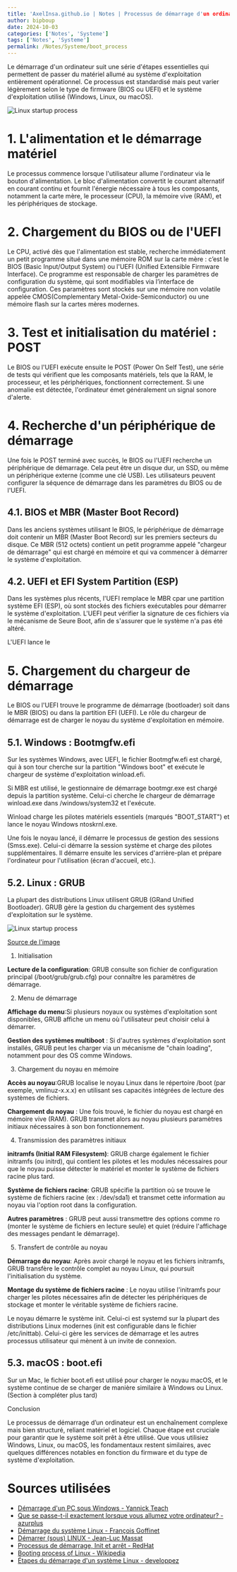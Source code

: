 ```yaml
---
title: 'AxelInsa.github.io | Notes | Processus de démarrage d'un ordinateur'
author: bipboup
date: 2024-10-03
categories: ['Notes', 'Systeme']
tags: ['Notes', 'Systeme']
permalink: /Notes/Systeme/boot_process
---
```


Le démarrage d'un ordinateur suit une série d'étapes essentielles qui permettent de passer du matériel allumé au système d'exploitation entièrement opérationnel. Ce processus est standardisé mais peut varier légèrement selon le type de firmware (BIOS ou UEFI) et le système d'exploitation utilisé (Windows, Linux, ou macOS).

![Linux startup process](/_posts/Notes/Systeme/img/power_on_diagram.png)


# 1. L'alimentation et le démarrage matériel

Le processus commence lorsque l'utilisateur allume l'ordinateur via le bouton d'alimentation. Le bloc d'alimentation convertit le courant alternatif en courant continu et fournit l'énergie nécessaire à tous les composants, notamment la carte mère, le processeur (CPU), la mémoire vive (RAM), et les périphériques de stockage.

# 2. Chargement du BIOS ou de l'UEFI

Le CPU, activé dès que l'alimentation est stable, recherche immédiatement un petit programme situé dans une mémoire ROM sur la carte mère : c’est le BIOS (Basic Input/Output System) ou l'UEFI (Unified Extensible Firmware Interface). Ce programme est responsable de charger les paramètres de configuration du système, qui sont modifiables via l’interface de configuration. Ces paramètres sont stockés sur une mémoire non volatile appelée CMOS(Complementary Metal-Oxide-Semiconductor) ou une mémoire flash sur la cartes mères modernes.

# 3. Test et initialisation du matériel : POST

Le BIOS ou l'UEFI exécute ensuite le POST (Power On Self Test), une série de tests qui vérifient que les composants matériels, tels que la RAM, le processeur, et les périphériques, fonctionnent correctement. Si une anomalie est détectée, l'ordinateur émet généralement un signal sonore d'alerte.

# 4. Recherche d'un périphérique de démarrage

Une fois le POST terminé avec succès, le BIOS ou l'UEFI recherche un périphérique de démarrage. Cela peut être un disque dur, un SSD, ou même un périphérique externe (comme une clé USB). Les utilisateurs peuvent configurer la séquence de démarrage dans les paramètres du BIOS ou de l'UEFI.

## 4.1. BIOS et MBR (Master Boot Record)

Dans les anciens systèmes utilisant le BIOS, le périphérique de démarrage doit contenir un MBR (Master Boot Record) sur les premiers secteurs du disque. Ce MBR (512 octets) contient un petit programme appelé "chargeur de démarrage" qui est chargé en mémoire et qui va commencer à démarrer le système d'exploitation.

## 4.2. UEFI et EFI System Partition (ESP)

Dans les systèmes plus récents, l'UEFI remplace le MBR cpar une partition système EFI (ESP), où sont stockés des fichiers exécutables pour démarrer le système d'exploitation. L'UEFI peut vérifier la signature de ces fichiers via le mécanisme de Seure Boot, afin de s'assurer que le système n'a pas été altéré.

L'UEFI lance le 

# 5. Chargement du chargeur de démarrage

Le BIOS ou l'UEFI trouve le programme de démarrage (bootloader) soit dans le MBR (BIOS) ou dans la partition EFI (UEFI). Le rôle du chargeur de démarrage est de charger le noyau du système d'exploitation en mémoire.

## 5.1. Windows : Bootmgfw.efi

Sur les systèmes Windows, avec UEFI, le fichier Bootmgfw.efi est chargé, qui à son tour cherche sur la partition "Windows boot" et exécute le chargeur de système d'exploitation winload.efi.

Si MBR est utilisé, le gestionnaire de démarrage bootmgr.exe est chargé depuis la partition système. Celui-ci cherche le chargeur de démarrage winload.exe dans /windows/system32 et l'exécute.  

Winload charge les pilotes matériels essentiels (marqués "BOOT_START") et lance le noyau Windows ntoskrnl.exe.

Une fois le noyau lancé, il démarre le processus de gestion des sessions (Smss.exe). Celui-ci démarre la session système et charge des pilotes supplémentaires.
Il démarre ensuite les services d'arrière-plan et prépare l'ordinateur pour l'utilisation (écran d'accueil, etc.).

## 5.2. Linux : GRUB

La plupart des distributions Linux utilisent GRUB (GRand Unified Bootloader). GRUB gère la gestion du chargement des systèmes d'exploitation sur le système.


![Linux startup process](/_posts/Notes/Systeme/img/Linux_startup_process_wip.png)

[Source de l'image](https://upload.wikimedia.org/wikipedia/commons/thumb/7/7e/Linux_startup_process_wip.svg/578px-Linux_startup_process_wip.svg.png)


1. Initialisation

**Lecture de la configuration**: GRUB consulte son fichier de configuration principal (/boot/grub/grub.cfg) pour connaître les paramètres de démarrage.

2. Menu de démarrage

**Affichage du menu**:Si plusieurs noyaux ou systèmes d'exploitation sont disponibles, GRUB affiche un menu où l'utilisateur peut choisir celui à démarrer.

**Gestion des systèmes multiboot** : Si d'autres systèmes d'exploitation sont installés, GRUB peut les charger via un mécanisme de "chain loading", notamment pour des OS comme Windows​.

3. Chargement du noyau en mémoire

**Accès au noyau**:GRUB localise le noyau Linux dans le répertoire /boot (par exemple, vmlinuz-x.x.x) en utilisant ses capacités intégrées de lecture des systèmes de fichiers. 

**Chargement du noyau** : Une fois trouvé, le fichier du noyau est chargé en mémoire vive (RAM). GRUB transmet alors au noyau plusieurs paramètres initiaux nécessaires à son bon fonctionnement.

4. Transmission des paramètres initiaux

**initramfs (Initial RAM Filesystem)**: GRUB charge également le fichier initramfs (ou initrd), qui contient les pilotes et les modules nécessaires pour que le noyau puisse détecter le matériel et monter le système de fichiers racine plus tard.

**Système de fichiers racine**: GRUB spécifie la partition où se trouve le système de fichiers racine (ex : /dev/sda1) et transmet cette information au noyau via l'option root dans la configuration.

**Autres paramètres** : GRUB peut aussi transmettre des options comme ro (monter le système de fichiers en lecture seule) et quiet (réduire l'affichage des messages pendant le démarrage).

5. Transfert de contrôle au noyau

**Démarrage du noyau**: Après avoir chargé le noyau et les fichiers initramfs, GRUB transfère le contrôle complet au noyau Linux, qui poursuit l'initialisation du système.

**Montage du système de fichiers racine** : Le noyau utilise l'initramfs pour charger les pilotes nécessaires afin de détecter les périphériques de stockage et monter le véritable système de fichiers racine.


Le noyau démarre le système init. Celui-ci est systemd sur la plupart des distributions Linux modernes (init est configurable dans le fichier /etc/inittab). Celui-ci gère les services de démarrage et les autres processus utilisateur qui mènent à un invite de connexion. 


## 5.3. macOS : boot.efi

Sur un Mac, le fichier boot.efi est utilisé pour charger le noyau macOS, et le système continue de se charger de manière similaire à Windows ou Linux. (Section à compléter plus tard)

Conclusion

Le processus de démarrage d’un ordinateur est un enchaînement complexe mais bien structuré, reliant matériel et logiciel. Chaque étape est cruciale pour garantir que le système soit prêt à être utilisé. Que vous utilisiez Windows, Linux, ou macOS, les fondamentaux restent similaires, avec quelques différences notables en fonction du firmware et du type de système d'exploitation.

# Sources utilisées
- [Démarrage d'un PC sous Windows - Yannick Teach](https://www.youtube.com/watch?v=IPQ_sG4BOsE)
- [Que se passe-t-il exactement lorsque vous allumez votre ordinateur? - azurplus](https://azurplus.fr/que-se-passe-t-il-exactement-lorsque-vous-allumez-votre-ordinateur/)
- [Démarrage du système Linux - François Goffinet](https://linux.goffinet.org/administration/processus-et-demarrage/demarrage-du-systeme-linux/)
- [Démarrer (sous) LINUX - Jean-Luc Massat](https://jean-luc-massat.pedaweb.univ-amu.fr/ens/asr/cours-linux/demarrage-linux.html)
- [Processus de démarrage, Init et arrêt - RedHat](https://docs.redhat.com/fr/documentation/red_hat_enterprise_linux/5/html/installation_guide/ch-boot-init-shutdown)
- [Booting process of Linux - Wikipedia](https://en.wikipedia.org/wiki/Booting_process_of_Linux)
- [Étapes du démarrage d'un système Linux - developpez](https://linux.developpez.com/secubook/node15.php)
